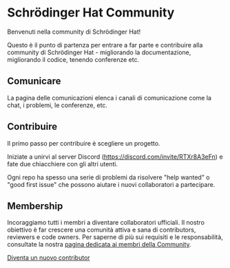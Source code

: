 #  Schrödinger Hat Community

Benvenuti nella community di Schrödinger Hat!

Questo è il punto di partenza per entrare a far parte e contribuire alla community di Schrödinger Hat - migliorando la documentazione, migliorando il codice, tenendo conferenze etc.

## Comunicare

La pagina delle comunicazioni elenca i canali di comunicazione come la chat, i problemi, le conferenze, etc.

## Contribuire

Il primo passo per contribuire è scegliere un progetto. 

Iniziate a unirvi al server Discord (https://discord.com/invite/RTXr8A3eFn) e fate due chiacchiere con gli altri utenti.

Ogni repo ha spesso una serie di problemi da risolvere "help wanted" o "good first issue" che possono aiutare i nuovi collaboratori a partecipare.

## Membership

Incoraggiamo tutti i membri a diventare collaboratori ufficiali. Il nostro obiettivo è far crescere una comunità attiva e sana di contributors, reviewers e code owners. Per saperne di più sui requisiti e le responsabilità, consultate  la nostra [pagina dedicata ai membri della Community](community-membership.md).

[Diventa un nuovo contributor](https://github.com/Schrodinger-Hat/community/issues/new/choose)

